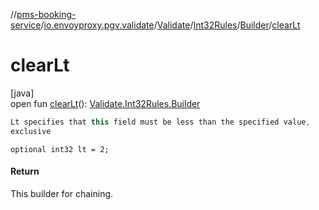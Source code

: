 //[pms-booking-service](../../../../../index.md)/[io.envoyproxy.pgv.validate](../../../index.md)/[Validate](../../index.md)/[Int32Rules](../index.md)/[Builder](index.md)/[clearLt](clear-lt.md)

# clearLt

[java]\
open fun [clearLt](clear-lt.md)(): [Validate.Int32Rules.Builder](index.md)

```kotlin
Lt specifies that this field must be less than the specified value,
exclusive

```
`optional int32 lt = 2;`

#### Return

This builder for chaining.
